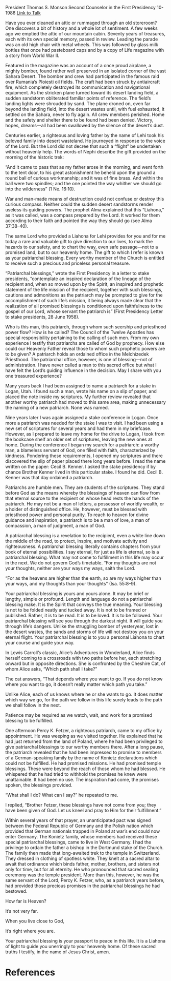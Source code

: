 President Thomas S. Monson
Second Counselor in the First Presidency
10-1986
[Link to Talk](https://www.churchofjesuschrist.org/study/general-conference/1986/10/your-patriarchal-blessing-a-liahona-of-light?lang=eng)

Have you ever cleaned an attic or rummaged through an old storeroom? One discovers a bit of history and a whole lot of sentiment. A few weeks ago we emptied the attic of our mountain cabin. Seventy years of treasures, each with its own special memory, passed in review. Leading the parade was an old high chair with metal wheels. This was followed by glass milk bottles that once had pasteboard caps and by a copy of Life magazine with a story from World War II.

Featured in the magazine was an account of a once proud airplane, a mighty bomber, found rather well preserved in an isolated corner of the vast Sahara Desert. The bomber and crew had participated in the famous raid over Rumania’s Ploiesti oil fields. The craft had been struck by antiaircraft fire, which completely destroyed its communication and navigational equipment. As the stricken plane turned toward its desert landing field, a sudden sandstorm obliterated familiar points of reference. The field’s landing lights were shrouded by sand. The plane droned on, even far beyond the landing field, into the desert wastes until, with fuel exhausted, it settled on the Sahara, never to fly again. All crew members perished. Home and the safety and shelter there to be found had been denied. Victory, hopes, dreams—all had been swallowed by the silence of the desert’s dust.

Centuries earlier, a righteous and loving father by the name of Lehi took his beloved family into desert wasteland. He journeyed in response to the voice of the Lord. But the Lord did not decree that such a “flight” be undertaken without heavenly help. The words of Nephi describe the gift provided on the morning of the historic trek:

“And it came to pass that as my father arose in the morning, and went forth to the tent door, to his great astonishment he beheld upon the ground a round ball of curious workmanship; and it was of fine brass. And within the ball were two spindles; and the one pointed the way whither we should go into the wilderness” (1 Ne. 16:10).

War and man-made means of destruction could not confuse or destroy this curious compass. Neither could the sudden desert sandstorms render useless its guiding powers. The prophet Alma explained that this “Liahona,” as it was called, was a compass prepared by the Lord. It worked for them according to their faith and pointed the way they should go (see Alma 37:38–40).

The same Lord who provided a Liahona for Lehi provides for you and for me today a rare and valuable gift to give direction to our lives, to mark the hazards to our safety, and to chart the way, even safe passage—not to a promised land, but to our heavenly home. The gift to which I refer is known as your patriarchal blessing. Every worthy member of the Church is entitled to receive such a precious and priceless personal treasure.

“Patriarchal blessings,” wrote the First Presidency in a letter to stake presidents, “contemplate an inspired declaration of the lineage of the recipient and, when so moved upon by the Spirit, an inspired and prophetic statement of the life mission of the recipient, together with such blessings, cautions and admonitions as the patriarch may be prompted to give for the accomplishment of such life’s mission, it being always made clear that the realization of all promised blessings is conditioned upon faithfulness to the gospel of our Lord, whose servant the patriarch is” (First Presidency Letter to stake presidents, 28 June 1958).

Who is this man, this patriarch, through whom such seership and priesthood power flow? How is he called? The Council of the Twelve Apostles has special responsibility pertaining to the calling of such men. From my own experience I testify that patriarchs are called of God by prophecy. How else could our Heavenly Father reveal those to whom such prophetic powers are to be given? A patriarch holds an ordained office in the Melchizedek Priesthood. The patriarchal office, however, is one of blessing—not of administration. I have never called a man to this sacred office but what I have felt the Lord’s guiding influence in the decision. May I share with you one treasured experience?

Many years back I had been assigned to name a patriarch for a stake in Logan, Utah. I found such a man, wrote his name on a slip of paper, and placed the note inside my scriptures. My further review revealed that another worthy patriarch had moved to this same area, making unnecessary the naming of a new patriarch. None was named.

Nine years later I was again assigned a stake conference in Logan. Once more a patriarch was needed for the stake I was to visit. I had been using a new set of scriptures for several years and had them in my briefcase. However, as I prepared to leave my home for the drive to Logan, I took from the bookcase shelf an older set of scriptures, leaving the new ones at home. During the conference I began my search for a patriarch: a worthy man, a blameless servant of God, one filled with faith, characterized by kindness. Pondering these requirements, I opened my scriptures and there discovered the slip of paper placed there long years before. I read the name written on the paper: Cecil B. Kenner. I asked the stake presidency if by chance Brother Kenner lived in this particular stake. I found he did. Cecil B. Kenner was that day ordained a patriarch.

Patriarchs are humble men. They are students of the scriptures. They stand before God as the means whereby the blessings of heaven can flow from that eternal source to the recipient on whose head rests the hands of the patriarch. He may not be a man of letters, a possessor of worldly wealth, or a holder of distinguished office. He, however, must be blessed with priesthood power and personal purity. To reach to heaven for divine guidance and inspiration, a patriarch is to be a man of love, a man of compassion, a man of judgment, a man of God.

A patriarchal blessing is a revelation to the recipient, even a white line down the middle of the road, to protect, inspire, and motivate activity and righteousness. A patriarchal blessing literally contains chapters from your book of eternal possibilities. I say eternal, for just as life is eternal, so is a patriarchal blessing. What may not come to fulfillment in this life may occur in the next. We do not govern God’s timetable. “For my thoughts are not your thoughts, neither are your ways my ways, saith the Lord.

“For as the heavens are higher than the earth, so are my ways higher than your ways, and my thoughts than your thoughts” (Isa. 55:8–9).

Your patriarchal blessing is yours and yours alone. It may be brief or lengthy, simple or profound. Length and language do not a patriarchal blessing make. It is the Spirit that conveys the true meaning. Your blessing is not to be folded neatly and tucked away. It is not to be framed or published. Rather, it is to be read. It is to be loved. It is to be followed. Your patriarchal blessing will see you through the darkest night. It will guide you through life’s dangers. Unlike the struggling bomber of yesteryear, lost in the desert wastes, the sands and storms of life will not destroy you on your eternal flight. Your patriarchal blessing is to you a personal Liahona to chart your course and guide your way.

In Lewis Carroll’s classic, Alice’s Adventures in Wonderland, Alice finds herself coming to a crossroads with two paths before her, each stretching onward but in opposite directions. She is confronted by the Cheshire Cat, of whom Alice asks, “Which path shall I take?”

The cat answers, “That depends where you want to go. If you do not know where you want to go, it doesn’t really matter which path you take.”

Unlike Alice, each of us knows where he or she wants to go. It does matter which way we go, for the path we follow in this life surely leads to the path we shall follow in the next.

Patience may be required as we watch, wait, and work for a promised blessing to be fulfilled.

One afternoon Percy K. Fetzer, a righteous patriarch, came to my office by appointment. He was weeping as we visited together. He explained that he had just returned from the land of Poland, where he had been privileged to give patriarchal blessings to our worthy members there. After a long pause, the patriarch revealed that he had been impressed to promise to members of a German-speaking family by the name of Konietz declarations which could not be fulfilled. He had promised missions. He had promised temple blessings. These were beyond the reach of those whom he had blessed. He whispered that he had tried to withhold the promises he knew were unattainable. It had been no use. The inspiration had come, the promises spoken, the blessings provided.

“What shall I do? What can I say?” he repeated to me.

I replied, “Brother Fetzer, these blessings have not come from you; they have been given of God. Let us kneel and pray to Him for their fulfillment.”

Within several years of that prayer, an unanticipated pact was signed between the Federal Republic of Germany and the Polish nation which provided that German nationals trapped in Poland at war’s end could now enter Germany. The Konietz family, whose members had received these special patriarchal blessings, came to live in West Germany. I had the privilege to ordain the father a bishop in the Dortmund stake of the Church. The family then made that long-awaited trek to the temple in Switzerland. They dressed in clothing of spotless white. They knelt at a sacred altar to await that ordinance which binds father, mother, brothers, and sisters not only for time, but for all eternity. He who pronounced that sacred sealing ceremony was the temple president. More than this, however, he was the same servant of the Lord, Percy K. Fetzer, who, as a patriarch years before, had provided those precious promises in the patriarchal blessings he had bestowed.





How far is Heaven?

It’s not very far.

When you live close to God,

It’s right where you are.





Your patriarchal blessing is your passport to peace in this life. It is a Liahona of light to guide you unerringly to your heavenly home. Of these sacred truths I testify, in the name of Jesus Christ, amen.

# References
